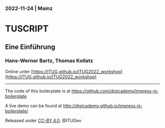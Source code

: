 ### 2022-11-24 | Mainz

# TUSCRIPT

## Eine Einführung 

### Hans-Werner Bartz, Thomas Kollatz 

Online unter [https://ITUG.github.io/ITUG2022_workshop](https://ITUG.github.io/ITUG2022_workshop)


----

The code of this boilerplate is at https://github.com/digicademy/impress-js-boilerplate

A live demo can be found at http://digicademy.github.io/impress-js-boilerplate/

Released under [CC-BY 4.0](https://creativecommons.org/licenses/by/4.0/), @ITUGev
